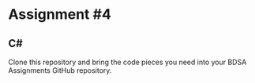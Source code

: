 # Assignment #4

## C&#35;

Clone this repository and bring the code pieces you need into your BDSA Assignments GitHub repository.
